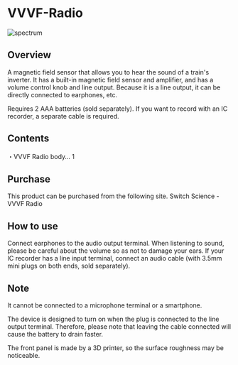 # VVVF-Radio
![spectrum](./img/spectrum.jpg)
## Overview
A magnetic field sensor that allows you to hear the sound of a train's inverter. It has a built-in magnetic field sensor and amplifier, and has a volume control knob and line output. Because it is a line output, it can be directly connected to earphones, etc.

Requires 2 AAA batteries (sold separately). If you want to record with an IC recorder, a separate cable is required.

## Contents
・VVVF Radio body… 1

## Purchase
This product can be purchased from the following site.
Switch Science - VVVF Radio

## How to use
Connect earphones to the audio output terminal. When listening to sound, please be careful about the volume so as not to damage your ears. If your IC recorder has a line input terminal, connect an audio cable (with 3.5mm mini plugs on both ends, sold separately).

## Note
It cannot be connected to a microphone terminal or a smartphone.

The device is designed to turn on when the plug is connected to the line output terminal. Therefore, please note that leaving the cable connected will cause the battery to drain faster.

The front panel is made by a 3D printer, so the surface roughness may be noticeable.
